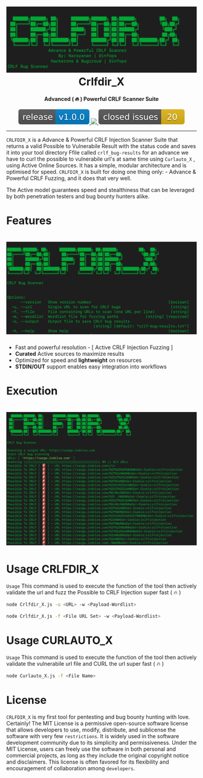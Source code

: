<h1 align="center">
  <br>
  <a href="https://github.com/Narayanan-info/Redir_X/"><img src="Assets/image1.png" alt="Assets"></a>
  <br>
  Crlfdir_X
  <br>
</h1>

<h4 align="center">Advanced ( 🔥 ) Powerful CRLF Scanner Suite</h4>

<p align="center">
  <a href="https://github.com/Narayanan-info/Redir_X/">
    <img src="https://github.com/Narayanan-info/Redir_X/blob/5b15405191648c6887a2876b603231f2ae41be1a/Assets/release_version.svg">
  </a>
  <a href="https://travis-ci.com/s0md3v/XSStrike">
    <img src="https://img.shields.io/travis/com/s0md3v/XSStrike.svg">
  </a>
  <a href="https://github.com/s0md3v/XSStrike/issues?q=is%3Aissue+is%3Aclosed">
      <img src="https://github.com/Narayanan-info/Redir_X/blob/5b15405191648c6887a2876b603231f2ae41be1a/Assets/closed_issues.svg">
  </a>
</p>

---

`CRLFDIR_X` is a Advance & Powerful CRLF Injection Scanner Suite that returns a valid Possible to Vulnerabile Result with the status code and saves it into your tool directory Ffile called `crlf_bug-results` for an advance we have to curl the possible to vulnerabile url's at same time using `Curlauto_X` , using Active Online Sources. It has a simple, modular architecture and is optimised for speed. `CRLFDIR_X` is built for doing one thing only: - Advance & Powerful CRLF Fuzzing, and it does that very well.

The Active model guarantees speed and stealthiness that can be leveraged by both penetration testers and bug bounty hunters alike.

# Features

<h1 align="left">
  <img src="Assets/image2.png" alt="CRLF" width="700px"></a>
  <br>
</h1>

- Fast and powerful resolution - [ Active CRLF Injection Fuzzing ]
- **Curated** Active sources to maximize results
- Optimized for speed and **lightweight** on resources
- **STDIN/OUT** support enables easy integration into workflows

# Execution

<h1 align="left">
  <img src="Assets/image3.png" alt="CRLF" width="700px"></a>
  <br>
</h1>

# Usage CRLFDIR_X

`Usage` This command is used to execute the function of the tool then actively validate the url and fuzz the Possible to CRLF Injection super fast ( 🔥 )

```sh
node Crlfdir_X.js -u <URL> -w <Payload-Wordlist> 
```

```sh
node Crlfdir_X.js -f <File URL Set> -w <Payload-Wordlist> 
```

# Usage CURLAUTO_X

`Usage` This command is used to execute the function of the tool then actively validate the vulnerabile url file and CURL the url super fast ( 🔥 )

```sh
node Curlauto_X.js -f <File Name> 
```

# License 

`CRLFDIR_X` is my first tool for pentesting and bug bounty hunting with love. Certainly! The MIT License is a permissive open-source software license that allows developers to use, modify, distribute, and sublicense the software with very few `restrictions`. It is widely used in the software development community due to its simplicity and permissiveness. Under the MIT License, users can freely use the software in both personal and commercial projects, as long as they include the original copyright notice and disclaimers. This license is often favored for its flexibility and encouragement of collaboration among `developers`.





